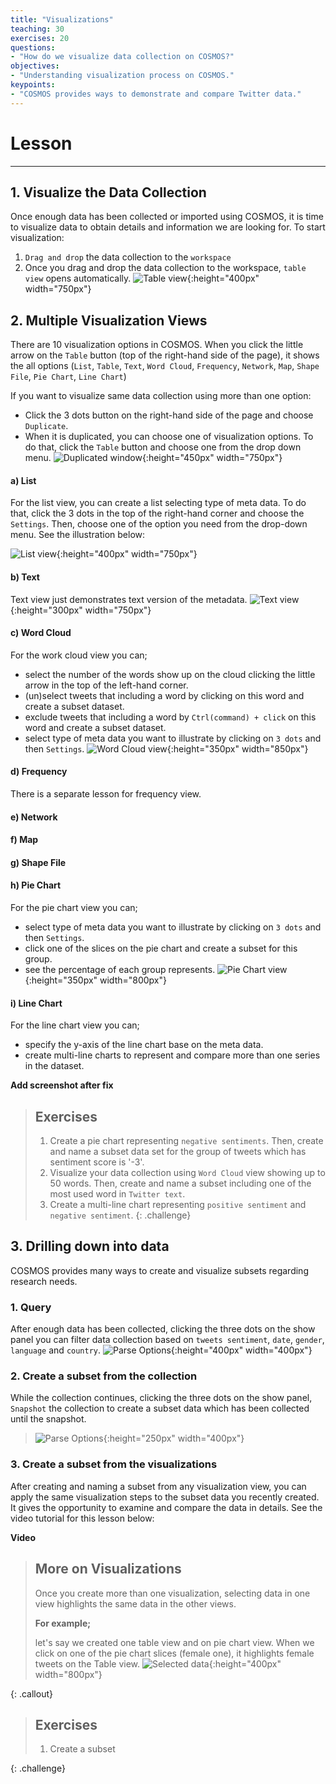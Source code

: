 ```yaml
---
title: "Visualizations"
teaching: 30
exercises: 20
questions:
- "How do we visualize data collection on COSMOS?"
objectives:
- "Understanding visualization process on COSMOS."
keypoints:
- "COSMOS provides ways to demonstrate and compare Twitter data."
---
```


# Lesson
***
## 1. Visualize the Data Collection
Once enough data has been collected or imported using COSMOS, it is time to visualize data to obtain details and information we are looking for. To start visualization:

1. `Drag and drop` the data collection to the `workspace`
2. Once you drag and drop the data collection to the workspace, `table view` opens automatically.
![Table view](../fig/Table-view.png){:height="400px" width="750px"}


## 2. Multiple Visualization Views

There are 10 visualization options in COSMOS. When you click the little arrow on the `Table` button (top of the right-hand side of the page), it shows the all options (`List`, `Table`, `Text`, `Word Cloud`, `Frequency`, `Network`, `Map`, `Shape File`, `Pie Chart`, `Line Chart`)

If you want to visualize same data collection using more than one option:
- Click the 3 dots button on the right-hand side of the page and choose `Duplicate`.
- When it is duplicated, you can choose one of visualization options. To do that, click the `Table` button and choose one from the drop down menu.
![Duplicated window](../fig/Duplicated-window.png){:height="450px" width="750px"}

#### a) List
For the list view, you can create a list selecting type of meta data. To do that, click the 3 dots in the top of the right-hand corner and choose the `Settings`. Then, choose one of the option you need from the drop-down menu. See the illustration below:

![List view](../fig/List-view.png){:height="400px" width="750px"} 
#### b) Text
Text view just demonstrates text version of the metadata.
![Text view](../fig/Text-view.png){:height="300px" width="750px"} 
#### c) Word Cloud 
For the work cloud view you can;
- select the number of the words show up on the cloud clicking the little arrow in the top of the left-hand corner.
- (un)select tweets that including a word by clicking on this word and create a subset dataset.
- exclude tweets that including a word by `Ctrl(command) + click` on this word and create a subset dataset.
- select type of meta data you want to illustrate by clicking on `3 dots` and then `Settings`.
![Word Cloud view](../fig/Word-cloud.png){:height="350px" width="850px"} 

#### d) Frequency
There is a separate lesson for frequency view.
#### e) Network
#### f) Map 
#### g) Shape File
#### h) Pie Chart
For the pie chart view you can;
- select type of meta data you want to illustrate by clicking on `3 dots` and then `Settings`.
- click one of the slices on the pie chart and create a subset for this group.
- see the percentage of each group represents.
![Pie Chart view](../fig/Pie-chart.png){:height="350px" width="800px"}


#### i) Line Chart
For the line chart view you can;
- specify the y-axis of the line chart base on the meta data.
- create multi-line charts to represent and compare more than one series in the dataset. 

**Add screenshot after fix**

> ## Exercises
>
> 1. Create a pie chart representing `negative sentiments`. Then, create and name a subset data set for the group of tweets which has sentiment score is '-3'.
> 2. Visualize your data collection using `Word Cloud` view showing up to 50 words. Then, create and name a subset including one of the most used word in `Twitter text`.  
> 3. Create a multi-line chart representing `positive sentiment` and `negative sentiment`.
{: .challenge}


## 3. Drilling down into data
COSMOS provides many ways to create and visualize subsets regarding research needs.

### 1. Query
After enough data has been collected, clicking the three dots on the show panel you can filter data collection based on `tweets sentiment`, `date`, `gender`, `language` and `country`.
![Parse Options](../fig/Query.png){:height="400px" width="400px"}

### 2. Create a subset from the collection
While the collection continues, clicking the three dots on the show panel, `Snapshot` the collection to create a subset data which has been collected until the snapshot.
> ![Parse Options](../fig/take-snapshot.png){:height="250px" width="400px"}

### 3. Create a subset from the visualizations
After creating and naming a subset from any visualization view, you can apply the same visualization steps to the subset data you recently created. It gives the opportunity to examine and compare the data in details. See the video tutorial for this lesson below:

**Video**


> ## More on Visualizations
>
> Once you create more than one visualization, selecting data in one view highlights the same data in the other views. 
> 
> **For example;**
> 
> let's say we created one table view and on pie chart view. When we click on one of the pie chart slices (female one), it highlights 
> female tweets on the Table view.
>![Selected data](../fig/Select-data.png){:height="400px" width="800px"}
>
{: .callout}


> ## Exercises
>
> 1. Create a subset  
>
>
{: .challenge}


